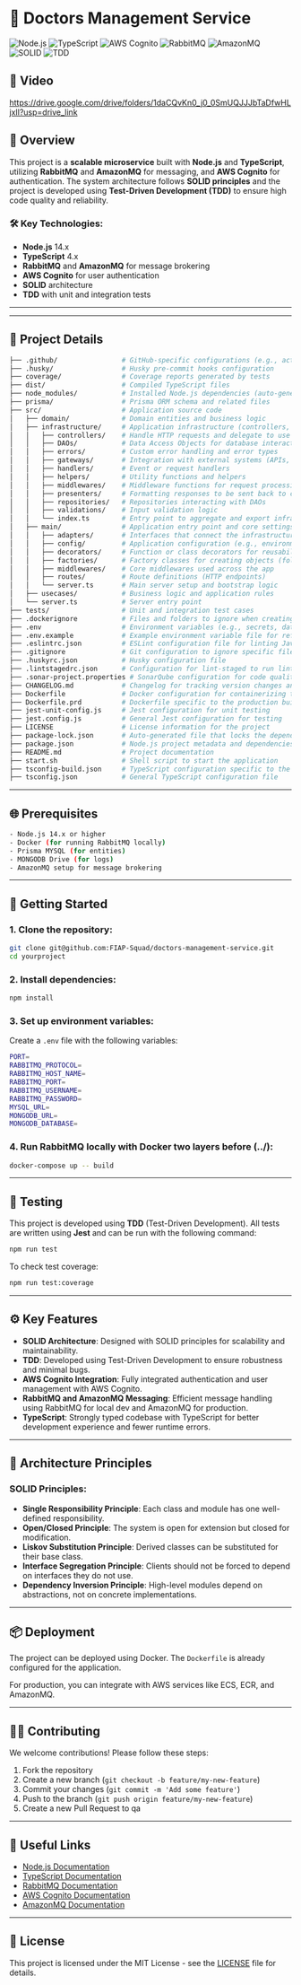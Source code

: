 
# 🚀 Doctors Management Service

![Node.js](https://img.shields.io/badge/Node.js-14.x-brightgreen) ![TypeScript](https://img.shields.io/badge/TypeScript-4.x-blue) ![AWS Cognito](https://img.shields.io/badge/AWS%20Cognito-Enabled-yellow) ![RabbitMQ](https://img.shields.io/badge/RabbitMQ-3.8-orange) ![AmazonMQ](https://img.shields.io/badge/AmazonMQ-Enabled-red) ![SOLID](https://img.shields.io/badge/Architecture-SOLID-brightgreen) ![TDD](https://img.shields.io/badge/Test%20Coverage-100%25-green)

## 📂 Video

https://drive.google.com/drive/folders/1daCQvKn0_j0_0SmUQJJJbTaDfwHLjxIl?usp=drive_link

## 📘 Overview

This project is a **scalable microservice** built with **Node.js** and **TypeScript**, utilizing **RabbitMQ** and **AmazonMQ** for messaging, and **AWS Cognito** for authentication. The system architecture follows **SOLID principles** and the project is developed using **Test-Driven Development (TDD)** to ensure high code quality and reliability.

### 🛠️ Key Technologies:
- **Node.js** 14.x
- **TypeScript** 4.x
- **RabbitMQ** and **AmazonMQ** for message brokering
- **AWS Cognito** for user authentication
- **SOLID** architecture
- **TDD** with unit and integration tests

---

****

## 📂 Project Details

```bash
├── .github/                # GitHub-specific configurations (e.g., actions, issue templates)
├── .husky/                 # Husky pre-commit hooks configuration
├── coverage/               # Coverage reports generated by tests
├── dist/                   # Compiled TypeScript files
├── node_modules/           # Installed Node.js dependencies (auto-generated by npm or yarn)
├── prisma/                 # Prisma ORM schema and related files
├── src/                    # Application source code
│   ├── domain/             # Domain entities and business logic
│   ├── infrastructure/     # Application infrastructure (controllers, repositories, gateways, etc.)
│   │   ├── controllers/    # Handle HTTP requests and delegate to use cases
│   │   ├── DAOs/           # Data Access Objects for database interactions
│   │   ├── errors/         # Custom error handling and error types
│   │   ├── gateways/       # Integration with external systems (APIs, message brokers)
│   │   ├── handlers/       # Event or request handlers
│   │   ├── helpers/        # Utility functions and helpers
│   │   ├── middlewares/    # Middleware functions for request processing (auth, validation)
│   │   ├── presenters/     # Formatting responses to be sent back to clients
│   │   ├── repositories/   # Repositories interacting with DAOs
│   │   ├── validations/    # Input validation logic
│   │   └── index.ts        # Entry point to aggregate and export infrastructure components
│   ├── main/               # Application entry point and core settings
│   │   ├── adapters/       # Interfaces that connect the infrastructure with use cases
│   │   ├── config/         # Application configuration (e.g., environment variables, setup)
│   │   ├── decorators/     # Function or class decorators for reusability (e.g., logging, caching)
│   │   ├── factories/      # Factory classes for creating objects (following Factory pattern)
│   │   ├── middlewares/    # Core middlewares used across the app
│   │   ├── routes/         # Route definitions (HTTP endpoints)
│   │   └── server.ts       # Main server setup and bootstrap logic
│   ├── usecases/           # Business logic and application rules
│   └── server.ts           # Server entry point
├── tests/                  # Unit and integration test cases
├── .dockerignore           # Files and folders to ignore when creating a Docker image
├── .env                    # Environment variables (e.g., secrets, database credentials)
├── .env.example            # Example environment variable file for reference
├── .eslintrc.json          # ESLint configuration file for linting JavaScript/TypeScript code
├── .gitignore              # Git configuration to ignore specific files and folders
├── .huskyrc.json           # Husky configuration file
├── .lintstagedrc.json      # Configuration for lint-staged to run linters on staged files
├── .sonar-project.properties # SonarQube configuration for code quality and static analysis
├── CHANGELOG.md            # Changelog for tracking version changes and updates
├── Dockerfile              # Docker configuration for containerizing the application
├── Dockerfile.prd          # Dockerfile specific to the production build
├── jest-unit-config.js     # Jest configuration for unit testing
├── jest.config.js          # General Jest configuration for testing
├── LICENSE                 # License information for the project
├── package-lock.json       # Auto-generated file that locks the dependency versions
├── package.json            # Node.js project metadata and dependencies
├── README.md               # Project documentation
├── start.sh                # Shell script to start the application
├── tsconfig-build.json     # TypeScript configuration specific to the build process
├── tsconfig.json           # General TypeScript configuration file


```

---

## 🌐 Prerequisites

```bash
- Node.js 14.x or higher
- Docker (for running RabbitMQ locally)
- Prisma MYSQL (for entities)
- MONGODB Drive (for logs)
- AmazonMQ setup for message brokering
```

---

## 🚀 Getting Started

### 1. Clone the repository:
```bash
git clone git@github.com:FIAP-Squad/doctors-management-service.git
cd yourproject
```

### 2. Install dependencies:
```bash
npm install
```

### 3. Set up environment variables:
Create a `.env` file with the following variables:
```bash
PORT=
RABBITMQ_PROTOCOL=
RABBITMQ_HOST_NAME=
RABBITMQ_PORT=
RABBITMQ_USERNAME=
RABBITMQ_PASSWORD=
MYSQL_URL=
MONGODB_URL=
MONGODB_DATABASE=

```

### 4. Run RabbitMQ locally with Docker two layers before (../):
```bash
docker-compose up -- build
```

---

## 🧪 Testing

This project is developed using **TDD** (Test-Driven Development). All tests are written using **Jest** and can be run with the following command:

```bash
npm run test
```

To check test coverage:
```bash
npm run test:coverage
```

---

## ⚙️ Key Features

- **SOLID Architecture**: Designed with SOLID principles for scalability and maintainability.
- **TDD**: Developed using Test-Driven Development to ensure robustness and minimal bugs.
- **AWS Cognito Integration**: Fully integrated authentication and user management with AWS Cognito.
- **RabbitMQ and AmazonMQ Messaging**: Efficient message handling using RabbitMQ for local dev and AmazonMQ for production.
- **TypeScript**: Strongly typed codebase with TypeScript for better development experience and fewer runtime errors.

---

## 📖 Architecture Principles

### SOLID Principles:
- **Single Responsibility Principle**: Each class and module has one well-defined responsibility.
- **Open/Closed Principle**: The system is open for extension but closed for modification.
- **Liskov Substitution Principle**: Derived classes can be substituted for their base class.
- **Interface Segregation Principle**: Clients should not be forced to depend on interfaces they do not use.
- **Dependency Inversion Principle**: High-level modules depend on abstractions, not on concrete implementations.

---

## 📦 Deployment

The project can be deployed using Docker. The `Dockerfile` is already configured for the application.

For production, you can integrate with AWS services like ECS, ECR, and AmazonMQ.

---

## 👨‍💻 Contributing

We welcome contributions! Please follow these steps:

1. Fork the repository
2. Create a new branch (`git checkout -b feature/my-new-feature`)
3. Commit your changes (`git commit -m 'Add some feature'`)
4. Push to the branch (`git push origin feature/my-new-feature`)
5. Create a new Pull Request to qa

---

## 🔗 Useful Links

- [Node.js Documentation](https://nodejs.org/en/docs/)
- [TypeScript Documentation](https://www.typescriptlang.org/docs/)
- [RabbitMQ Documentation](https://www.rabbitmq.com/documentation.html)
- [AWS Cognito Documentation](https://docs.aws.amazon.com/cognito/latest/developerguide/what-is-amazon-cognito.html)
- [AmazonMQ Documentation](https://docs.aws.amazon.com/amazon-mq/latest/developer-guide/welcome.html)

---

## 📝 License

This project is licensed under the MIT License - see the [LICENSE](LICENSE) file for details.
